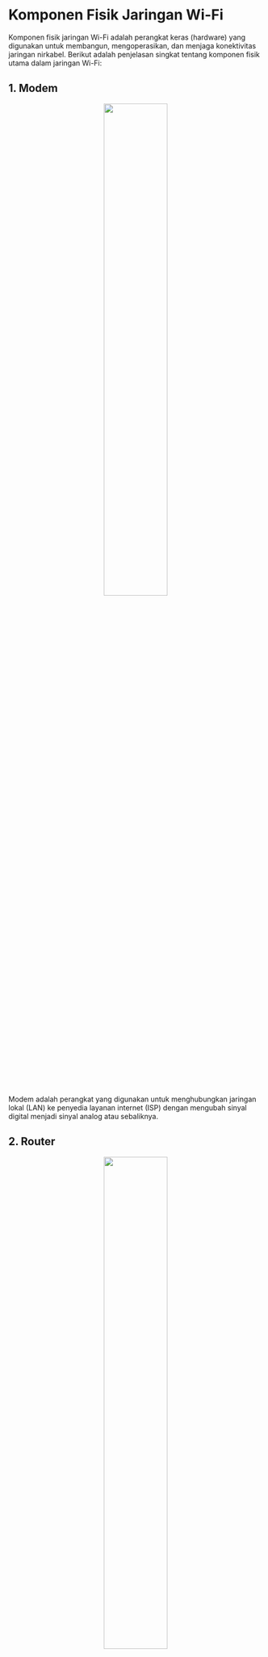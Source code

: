# Komponen Fisik Jaringan Wi-Fi

Komponen fisik jaringan Wi-Fi adalah perangkat keras (hardware) yang digunakan untuk membangun, mengoperasikan, dan menjaga konektivitas jaringan nirkabel. Berikut adalah penjelasan singkat tentang komponen fisik utama dalam jaringan Wi-Fi:

## 1. Modem

<div align="center">
  <img src="https://github.com/fixploit03/Pentest-WiFi/blob/main/docs/Komponen%20Fisik%20Jaringan%20Wi-Fi/img/modem.webp" width="50%" />
</div>

Modem adalah perangkat yang digunakan untuk menghubungkan jaringan lokal (LAN) ke penyedia layanan internet (ISP) dengan mengubah sinyal digital menjadi sinyal analog atau sebaliknya.

## 2. Router

<div align="center">
  <img src="https://github.com/fixploit03/Pentest-WiFi/blob/main/docs/Komponen%20Fisik%20Jaringan%20Wi-Fi/img/router.jpg" width="50%" />
</div>

## 3. Switch/Hub

<div align="center">
  <img src="https://github.com/fixploit03/Pentest-WiFi/blob/main/docs/Komponen%20Fisik%20Jaringan%20Wi-Fi/img/switch.jpg" width="50%">
</div>

Switch atau Hub adalah perangkat yang digunakan untuk menghubungkan beberapa perangkat dalam jaringan kabel, seperti komputer, Access Point (AP), atau router.

Router adalah perangkat yang digunakan untuk menghubungkan dua atau lebih jaringan komputer, seperti menghubungkan jaringan lokal (LAN) dengan internet (WAN). Router bekerja dengan cara meneruskan (routing) data atau paket informasi dari satu jaringan ke jaringan lain berdasarkan alamat IP tujuan.

## 4. Access Point (AP)

<div align="center">
  <img src="https://github.com/fixploit03/Pentest-WiFi/blob/main/docs/Komponen%20Fisik%20Jaringan%20Wi-Fi/img/ap.jpg" width="50%" />
</div>

Access Point (AP) adalah perangkat yang memungkinkan perangkat nirkabel, seperti laptop, ponsel, atau tablet, untuk terhubung ke jaringan komputer, biasanya melalui Wi-Fi. Access Point berfungsi sebagai titik akses yang menghubungkan perangkat nirkabel ke jaringan kabel (seperti jaringan lokal/LAN) atau ke router untuk akses internet.

## 5. Repeater/Extender

<div align="center">
  <img src="https://github.com/fixploit03/Pentest-WiFi/blob/main/docs/Komponen%20Fisik%20Jaringan%20Wi-Fi/img/repeater.jpeg" width="50%">
</div>

Repeater atau Extender adalah perangkat yang digunakan untuk memperluas jangkauan sinyal Wi-Fi dengan menerima dan memancarkan ulang sinyal dari Access Point (AP) atau router.

## 6. Antena

<div align="center">
  <img src="https://github.com/fixploit03/Pentest-WiFi/blob/main/docs/Komponen%20Fisik%20Jaringan%20Wi-Fi/img/antena.jpg" width="50%">
</div>

Antena adalah perangkat yang digunakan untuk memancarkan dan menerima sinyal radio dalam jaringan Wi-Fi.

## 7. Network Interface Card (NIC)

<div align="center">
  <img src="https://github.com/fixploit03/Pentest-WiFi/blob/main/docs/Komponen%20Fisik%20Jaringan%20Wi-Fi/img/nic.jpg" width="50%">
</div>

Network Interface Card (NIC) atau Wireless Adapter adalah perangkat keras yang memungkinkan komputer atau perangkat lain untuk terhubung ke jaringan, baik melalui kabel (Ethernet) maupun nirkabel (Wi-Fi). NIC berfungsi sebagai antarmuka antara perangkat dengan jaringan untuk mengirim dan menerima data.

## 8. Client/Station (STA)

<div align="center">
  <img src="https://github.com/fixploit03/Pentest-WiFi/blob/main/docs/Komponen%20Fisik%20Jaringan%20Wi-Fi/img/client.jpeg" width="50%" />
</div>

Client atau Station adalah perangkat yang terhubung ke jaringan nirkabel melalui Access Point (AP) untuk mengakses layanan jaringan, seperti internet atau sumber daya lokal. STA biasanya adalah perangkat pengguna akhir seperti ponsel, laptop, tablet, atau perangkat IoT yang mendukung Wi-Fi.

## 9. Kabel Jaringan

<div align="center">
  <img src="https://github.com/fixploit03/Pentest-WiFi/blob/main/docs/Komponen%20Fisik%20Jaringan%20Wi-Fi/img/kabel.jpeg" width="50%">
</div>

Kabel Jaringan adalah media transmisi fisik yang digunakan untuk menghubungkan perangkat jaringan seperti modem, router, switch, dan Access Point. Jenis kabel yang umum digunakan adalah kabel UTP (Unshielded Twisted Pair) kategori Cat5e, Cat6, atau Cat6a untuk koneksi Ethernet, serta kabel fiber optic untuk koneksi berkecepatan tinggi.
